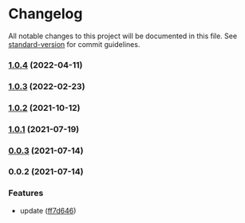 # Changelog

All notable changes to this project will be documented in this file. See [standard-version](https://github.com/conventional-changelog/standard-version) for commit guidelines.

### [1.0.4](https://github.com/Soontao/ws-proxy/compare/v1.0.3...v1.0.4) (2022-04-11)

### [1.0.3](https://github.com/Soontao/ws-proxy/compare/v1.0.2...v1.0.3) (2022-02-23)

### [1.0.2](https://github.com/Soontao/ws-proxy/compare/v1.0.1...v1.0.2) (2021-10-12)

### [1.0.1](https://github.com/Soontao/ws-proxy/compare/v0.0.3...v1.0.1) (2021-07-19)

### [0.0.3](https://github.com/Soontao/ws-proxy/compare/v0.0.2...v0.0.3) (2021-07-14)

### 0.0.2 (2021-07-14)


### Features

* update ([ff7d646](https://github.com/Soontao/ws-proxy/commit/ff7d646b29c0d73a3aad3c3af44cb810afffc3a4))
